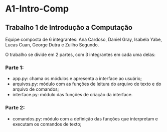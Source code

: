 # A1-Intro-Comp
## Trabalho 1 de Introdução a Computação

Equipe composta de 6 integrantes: Ana Cardoso, Daniel Gray, Isabela Yabe, Lucas Cuan, George Dutra e Zuilho Segundo.

O trabalho se divide em 2 partes, com 3 integrantes em cada uma delas:

### Parte 1: 
- app.py: chama os módulos e apresenta a interface ao usuário;
- arquivos.py: módulo com as funções de leitura do arquivo de texto e do arquivo de comandos;
- interface.py: módulo das funções de criação da interface.

### Parte 2:
- comandos.py: módulo com a definição das funções que interpretam e executam os comandos de texto;
